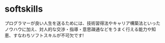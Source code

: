 # softskills

プログラマーが良い人生を送るためには、技術習得法やキャリア構築法といったノウハウに加え、対人的な交渉・指導・意思疎通などをうまく行える能力や知恵、すなわちソフトスキルが不可欠です!